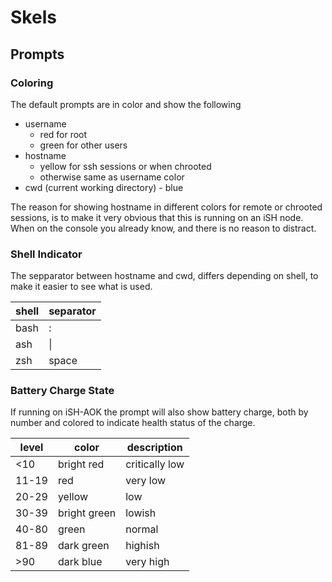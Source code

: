 # Skels

## Prompts

### Coloring

The default prompts are in color and show the following

- username
  - red for root
  - green for other users
- hostname
  - yellow for ssh sessions or when chrooted
  - otherwise same as username color
- cwd (current working directory) - blue

The reason for showing hostname in different colors for remote or chrooted
sessions, is to make it very obvious that this is running on an iSH node.
When on the console you already know, and there is no reason to distract.

### Shell Indicator

The sepparator between hostname and cwd, differs depending on shell, to
make it easier to see what is used.

shell | separator
-|-
bash | :
ash | \|
zsh | space

### Battery Charge State

If running on iSH-AOK the prompt will also show battery charge, both by
number and colored to indicate health status of the charge.

level | color | description
-|-|-
<10 | bright red | critically low
11-19 | red | very low
20-29 | yellow | low
30-39 | bright green | lowish
40-80 | green | normal
81-89 | dark green | highish
>90 | dark blue | very high
